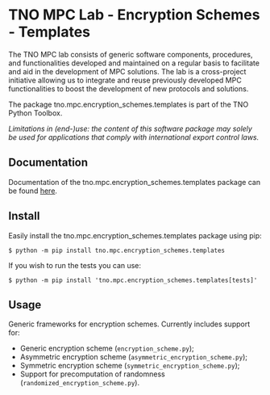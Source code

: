 # TNO MPC Lab - Encryption Schemes - Templates

The TNO MPC lab consists of generic software components, procedures, and functionalities developed and maintained on a regular basis to facilitate and aid in the development of MPC solutions. The lab is a cross-project initiative allowing us to integrate and reuse previously developed MPC functionalities to boost the development of new protocols and solutions.

The package tno.mpc.encryption_schemes.templates is part of the TNO Python Toolbox.

*Limitations in (end-)use: the content of this software package may solely be used for applications that comply with international export control laws.*

## Documentation

Documentation of the tno.mpc.encryption_schemes.templates package can be found [here](https://docs.mpc.tno.nl/encryption_schemes/templates/2.0.2).

## Install

Easily install the tno.mpc.encryption_schemes.templates package using pip:
```console
$ python -m pip install tno.mpc.encryption_schemes.templates
```

If you wish to run the tests you can use:
```console
$ python -m pip install 'tno.mpc.encryption_schemes.templates[tests]'
```

## Usage

Generic frameworks for encryption schemes. Currently includes support for:

* Generic encryption scheme (`encryption_scheme.py`);
* Asymmetric encryption scheme (`asymmetric_encryption_scheme.py`);
* Symmetric encryption scheme (`symmetric_encryption_scheme.py`);
* Support for precomputation of randomness (`randomized_encryption_scheme.py`).

